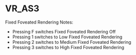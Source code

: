 # VR_AS3

Fixed Foveated Rendering Notes:
  - Pressing F switches Fixed Foveated Rendering Off
  - Pressing 1 switches to Low Fixed Foveated Rendering
  - Pressing 2 switches to Medium Fixed Foveated Rendering
  - Pressing 3 switches to High Fixed Foveated Rendering
